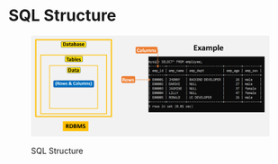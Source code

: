 # SQL Structure

<figure><img src=".gitbook/assets/image (2).png" alt=""><figcaption><p>SQL Structure</p></figcaption></figure>

